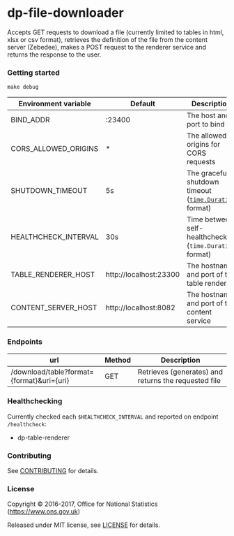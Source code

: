 dp-file-downloader
================

Accepts GET requests to download a file (currently limited to tables in html, xlsx or csv format),
retrieves the definition of the file from the content server (Zebedee),
makes a POST request to the renderer service and returns the response to the user.

### Getting started

```
make debug
```


| Environment variable       | Default                                   | Description
| -------------------------- | ----------------------------------------- | -----------
| BIND_ADDR                  | :23400                                    | The host and port to bind to
| CORS_ALLOWED_ORIGINS       | *                        | The allowed origins for CORS requests                  |
| SHUTDOWN_TIMEOUT           | 5s                       | The graceful shutdown timeout ([`time.Duration`](https://golang.org/pkg/time/#Duration) format) |
| HEALTHCHECK_INTERVAL         | 30s | Time between self-healthchecks (`time.Duration` format) |
| TABLE_RENDERER_HOST          | http://localhost:23300 | The hostname and port of the table renderer |
| CONTENT_SERVER_HOST          | http://localhost:8082 | The hostname and port of the content service |

### Endpoints

| url                                       | Method | Description                                          |
| ---                                       | ------ | -----------                                          |
| /download/table?format={format}&uri={uri} | GET    | Retrieves (generates) and returns the requested file |

### Healthchecking

Currently checked each `$HEALTHCHECK_INTERVAL` and reported on endpoint `/healthcheck`:

* dp-table-renderer

### Contributing

See [CONTRIBUTING](CONTRIBUTING.md) for details.

### License

Copyright © 2016-2017, Office for National Statistics (https://www.ons.gov.uk)

Released under MIT license, see [LICENSE](LICENSE.md) for details.
